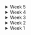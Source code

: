 <details>
<summary>Week 5</summary>

# 📍 09.24(19th)

### 오늘 한 것

-   게임방 입장
-   게임방 입장 시 렌더링 요청
-   게임방 입장 시 all rendered 데이터 받기
-   캐릭터 이동 시 좌표 받기
-   게임방 구독

### 내일 할 일

-   대출 소켓 연동
-   유저 입장 시 캐릭터 띄우기
-   게임 초기 정보 받아오기 백엔드와 상의하기

### 느낀점

-   에러처리를 잘 해야겠다.
-   마감일까지 얼마 안남은만큼 일정에 대한 논의를 해야겠다.
-   통신을 하는 데 있어서 예외적인 부분이 없는지 꼼꼼히 확인을 해야겠습니다.

---

# 📍 09.23(18th)

### 오늘 한 것

-   채팅 소켓 요청
-   채팅 소켓 응답 데이터 받기
-   대기방에서 게임방 이동
-   대기방에서 호스트 start 관련 소켓 연동
-   채팅방 소켓 구독 연결
-   대기방에서 호스트에게 start 활성화
-   채팅방 스크롤 하단 고정
-   대기방에서 호스트 표시
-   방 나가기 API연동

### 내일 할 일

-   개별, 모든 플레이어 렌더링 완료 소켓 통신
-   렌더링 속도에 따른 progress바 구현
-   인게임 입장 상태관리

### 느낀점

-   에러처리를 잘 해야겠다.
-   마감일까지 얼마 안남은만큼 일정에 대한 논의를 해야겠다.

</details>

<details>
<summary>Week 4</summary>

# 📍 09.20(17th)

### 오늘 한 것

-   팀미팅 진행
    - 타켓을 고학년 초등학생~중학생으로 정하자
    - 대결 가능 조건을 만들어서 배틀만 하는 라운드 만들기
    - 특정한 조건(개인 미션 등)으로 상대 유저의 자산을 볼 수 있도록 하기
-   웹소켓 작업
-   컨셉 논의
-   에셋 구매

### 주말 할 일

-   프론트 작업 논의
-   웹소켓 작업

### 느낀점

-   기획과 컨셉이 이전에 비해서 확실하게 잡혔고, 에셋도 일괄적으로 해결할 수 있는 것을 찾아 마음이 조금 놓인다.
-   일정이 얼마 남지 않아 작업속도를 더 내야할 필요성을 느낀다.

---

# 📍 09.19(16th)

### 오늘 한 것

-   웹소켓 관련 세팅
-   웹소켓 connection(연결 시도했지만 url상 잘못 전달되는게 있어 내일 백엔드에 물어봐야 함)

### 내일 할 일

-   채팅 소켓 연동
-   소켓 관련 명세서 필요 어필
-   네 명 유저 입장 확인하기

### 느낀점

-   체력관리를 잘 해야겠다..

</details>

<details>
<summary>Week 3</summary>

# 📍 09.13(15th)

### 오늘 한 것

-   팀원 평가, 팀별 평가
-   연휴 기간 동안의 각자 작업범위에 대한 논의
-   이슈 #6,7 작업한 것과 관련하여 FE 팀원들에게 공유
-   프로젝트 현황시트 변경된 기획에 따라 수정
-   기획 구체화 ideation
-   발표(가은이 bb)

### 연휴 간 할 일

-   채팅 소켓 연동
-   네 명의 유저 한 방에 모으기 소켓 연동
-   RFT 학습 및 캐릭터 원활하게 동작하도록 구현 테스트 해보기

### 느낀점

-   연휴가 긴 만큼 이 기간을 잘 이용해서 각자 작업을 잘 수행했으면 좋겠다.

---

# 📍 09.12(14th)

### 오늘 한 것

-   백엔드와 실시간으로 소통하며 개발 진행
-   새로운 구체적인 기획 제시, 팀원과의 논의 끝에 다시 기술스택 확정
-   해당방으로 이동하는 restAPI 연동
-   페이지 로직 변경
-   블렌더 학습 및 적용, Maxamo 발견해서 로깅 구현해보기
-   정민이 연휴동안 뭐 할지 논의

### 내일 할 일

-   내일 이후로, 추석연휴이기 때문에 각자 작업범위에 대한 논의 필요
-   발표 이후 피드백 있으면 그 부분에 대해서 개선하기 위해 고민하기
-   팀원 평가, 팀별 평가

### 느낀점

-   기획은 어렵다. 고려해야 할 게 매우 많다..
-   개발을 할 때, 몸에 안좋은 자세가 너무 편하지만... 바른자세를 유지하기 위해 노력해야겠다.

---

# 📍 09.11(13th)

### 오늘 한 것

-   postman을 통해 테스트를 한 후, 구현
-   백엔드와 실시간으로 소통하며 개발 진행
-   원활한 소통으로 오류 즉시 해결
-   방생성 restAPI 연동
-   api 상수 설정 및 엔드 포인트 추가
-   api 에러 핸들링 함수 구현
-   axios 인스턴스 설정 및 인터셉터 추가
-   방생성으로 받은 난수 input에 바로 입력
-   팀미팅
-   발표 구성 및 내용 준비

### 내일 할 일

-   더 나은 기획을 위한 회의
-   발표자, 서브발표자 명단과 발표 ppt 제출
-   모듈형 특강(9:30~11:30)
-   전문가 리뷰(프로젝트 소개와 사전질문 작성) 4시까지 제출

### 느낀점

-   일정에 지장이 없게끔 데일리 스크럼 때, 서로 자잘한 일정까지 공유를 해야겠습니다.
-   게임맵을 적절히 활용하기, 전체적인 컨셉을 스토리와 일치시키기, 캐릭터 행동의 타당성 부여하기 등 게임 시나리오에서 모든 것들을 고려하면서 고민해야겠습니다.

---

# 📍 09.10(12th)

### 오늘 한 것

-   휴무일에 개발 참여가능한 인원을 파악
-   최종발표일까지의 전체적인 일정관리를 다같이 논의
-   WebSocket 메세지 규약에 대해 백엔드와 소통
-   작업 시에 우선적으로 필요한 API를 백엔에 요청
-   UCC 담당과 관련해서 빠르게 논의

### 내일 할 일

-   코치님과의 팀미팅(10:00~11:00)
-   코치님의 컨펌 후, 에셋 구매
-   WebSocket 메세지 규약 내용 관련하여 뒷단과 얘기나누기
-   발표준비

### 느낀점

-   주말에 각자 해오기로 한 과업 정리가 잘 안되어서 속상했다..
-   현타가 올 때가 많고 이게 맞나 싶을 때가 있지만 일단 하는 데까진 해야겠다..
-   캐릭터의 움직임에 따라 서버와 어떻게 데이터를 주고받을지 많은 소통을 해야겠다.

---

# 📍 09.09(11th)

### 오늘 한 것

-   에셋 찾기
-   과업 정리
-   유튜브 보며 로컬에서 브랜치를 따서 RTF 적용하며 공부
-   게임의 전체적인 로직 다같이 바로잡기

### 내일 할 일

-   코치님과의 팀미팅(10:00~11:00)
-   코치님의 컨펌 후, 에셋 구매
-   WebSocket 메세지 규약 내용 관련하여 뒷단과 얘기나누기

### 느낀점

-   주말에 각자 해오기로 한 과업 정리가 잘 안되어서 속상했다..
-   현타가 올 때가 많고 이게 맞나 싶을 때가 있지만 일단 하는 데까진 해야겠다..
-   캐릭터의 움직임에 따라 서버와 어떻게 데이터를 주고받을지 많은 소통을 해야겠다.

</details>

<details>
<summary>Week 2</summary>

# 📍 09.08(extra)

### 오늘 한 것

-   과업 리스트 상세 정리
-   WebSocket 메세지 규약 작성

### 느낀점

-   어려운 작업은 아닌데 시간이 많이 드는 일들은 각자 개인시간에 한 후, 스크럼이나 내부회의를 할 때 해온 일들을 바탕으로 얘기를 나누는 방식이 작업시간이 별로 남지 않는 우리에게 적합하다고 생각한다.
-   이번 주말에 플젝에 대해서 팀원들과 얘기를 나누자고 한 것이 처음인데 다들 싫은 내색없이 제안한 작업방식에 동의를 해줘서 고마움을 느꼈다..
-   메세지 규약을 작성하는 데에 있어서 turn제가 아닌 주식거래 개장시간에 맞춰 캐릭터들이 줄 서는 방식으로 바뀌다 보니 이전에 작성했던 상당부분들이 수정되었다. 그래도 3D와 게임적인 요소를 더 잘 활용하는 시스템으로 바뀐 것 같아 다행이다. 또한, 규약을 작성하다보니 신경쓰지 않고 넘어갔던 부분들까지 로직을 확실히 해야겠다는 생각이 들었다.
-   예외적인 부분까지 다 고려하지 못한 것 같아 앞으로도 메세지 규약을 업데이트 해야할 것 같다.

---

# 📍 09.07(extra)

### 오늘 한 것

-   한나,다현,현재,가은 비대위 음성회의
    -   기술 선정과 관련한 재논의
    -   배경 에셋 선정과 각 거래행위를 할 수 있는 NPC, 해당 내부배경 등의 에셋 선정(구매는 코치님들과의 미팅 후 할 예정)

### 느낀점

-   앞으로 3주 밖에 남지 않아 조급한 감이 있는데 주말에 기획적인 부분 논의가 잘 이뤄져서 안도

---

# 📍 09.06(10th)

### 오늘 한 것

-   프론트엔드 프로젝트 초기 설정 prettier추가 설정
-   WebSocket관련 Message 규약 작성
-   프론트 팀원들과 초기 세팅 내용 공유

### 주말에 할 것

-   기술스택에 대해 팀원들과 논의하여 결정하기(아직 말안했지만,,내일 팀원들에게 회의 제안예정,,ㅎ)
-   컨셉을 정하고 그에 맞는 에셋 검색하기(굳이 화려하고 복잡한 배경이 아니어도 오브젝트로 변주를 줘서 충분히 재밌는 게임을 만들 수 있고, 표현하고자 하는 것을 구현할 수 있다는 점을 인지하자!)
-   게임적인 요소가 잘 드러나는 로직 생각해보기

### 차주 월요일 할 일

-   코치님과의 팀미팅(15:00~16:00)
-   RTF 공부하기(미정)

### 느낀점

-   3D 특성에 맞고 주제에 어울리는 UI를 구현하는 데에 있어 미흡했다고 생각한다.
-   포폴에서 노력한 결과가 잘 보여질 수 있는, 나의 역량이 잘 드러날 수 있는 프로젝트를 하기 위해 고민해야겠다!

---

# 📍 09.05(9th)

### 오늘 한 것

-   과업 정리하기
-   메인 에셋 선정
-   프론트엔드 프로젝트 초기 설정
-   프론트엔드,벡엔드 인원별 분담 할 역할 정리

### 내일 할 일

-   메인 에셋 구매하기
-   UI 서브에셋 검색하기
-   WebSocket관련 Message 규약 작성
-   RTF 공부하기

### 느낀점

-   사소한 작업이라도 과업을 리스트로 정리하여 정리한 내용을 바탕으로 역할 분담을 해야겠다.

---

# 📍 09.04(8th)

### 오늘 한 것

-   에셋 검색
-   디자인 컨셉 잡기
-   디자인 2D 느낌 전면 수정
-   상윤코치, 재형코치님과의 비대위..
    -   한 화면에 너무 많은 정보를 담지 말자
    -   유저가 알 필요없는 부분은 덜어내자
    -   보드게임 느낌에서 벗어나자
    -   카메라 시점 변화로 보다 동적으로 화면을 구성하자
    -   룰, UI 어렵지 않게 보여지게 하기

### 내일 할 일

-   UI 에셋 구매하기
-   프론트 역할분담
-   백엔드와 함께 기능명세서 작성
-   WebSocket관련 Message 규약 작성

### 느낀점

-   3D로 유저에게 게임을 어떻게 과도한 정보없이, 저렴한 서비스처럼 보이지 않게 할 지 고민해봐야겠다.
-   RTF 공부를 시작해야겠다.

---

# 📍 09.03(7th)

### 오늘 한 것

-   컨설턴트님, 코치님과 팀미팅 진행(1~2시)
-   상윤코치님께 FE 관련 보드게임 작업의 우선순위, 사용기술에 대한 조언받음
    -   로그인, 게임 대기방 어떻게 할 지
-   프론트 사용기술 논의 후, 3D React Three Fiber 기술스택 선정
-   "특화 2반 프로젝트 현황" 세부항목 추가 및 수정
    -   프론트 주요 기술 스택
    -   AI 활용 기술
-   기능명세서 작업 이전, 순서도 작성 제안
-   디자인 컨셉 및 UI 에셋 검색

### 내일 할 일

-   UI 에셋 구매하기
-   프론트 역할분담
-   백엔드와 함께 기능명세서 작성
-   WebSocket관련 Message 규약 작성

### 느낀점

-   조금이라도 가시적인 UI 작업이 이뤄지면 바로 컨님, 코치님께 보여드리자
    -   우리가 옳은 방향으로 가고 있는가,,
-   포지션 별로 자리를 바꾸고 논의를 하니 소통이 더 수월해졌다.
-   무엇보다 가장 중요한 것은 게임은 재밌어야 한다!!
-   플레이 시간이 긴 만큼 유저가 흥미를 잃지 않도록 UI으로 신경써야 한다.

---

# 📍 09.02(6th)

### 오늘 한 것

-   디벨롭한 주제에 대한 자료조사 및 기획 구체화
-   지라 이슈 생성
-   상윤코치님께 FE 관련 보드게임 설계 및 역할분담 등에 관한 조언받음
-   피그마로 기존의 보드게임 구현중
-   "특화 2반 프로젝트 현황" 작성
    -   서비스 설명/주요기능
    -   프로젝트의 특장점(기능 관점)
    -   프로젝트의 차별점/독창성(기술 관점)
    -   역할별 담당자
    -   프론트 프레임워크
    -   백엔드 프레임워크
    -   DB
    -   주요 기술 스택

### 내일 할 일

-   컨설턴트님, 코치님과 팀미팅 진행(1~2시)
-   기능 명세서 작성
-   프론트 2D/3D 구현 방법 논의
-   와이어프레임 작업
-   API 연동규격서
-   ERD 작성

</details>

<details>
<summary>Week 1</summary>

# 📍 08.30(5th)

### 팀미팅 피드백

-   주식 시뮬레이션 기반 마피아 게임
    -   너무 단순한 느낌
    -   주식시장의 원리, 주가조작 방법, 마피아 세력 등에 대한 공부가 필요
    -   각 역할(롤)들에 대한 연구가 더 필요
        -   기자가 개미가 될 수 있음
        -   외국인 개인 차명 계좌
    -   사용자의 흥미를 끌 수 있도록 전체적으로 스토리라인을 탄탄하게 만들기
    -   게임 로직을 더 짜임새있게 고민하고 설계해야함
    -   사용자에게 너무 자율성을 주지말기

### 오늘 한 것

-   팀미팅 후, 주제 구체화
-   특화 프로젝트 주제를 게임으로 하셨던 김재형 실습코치님과의 미팅
-   해당 주제에 맞는 기술스택 논의
-   kdt 회고
-   금융 관련 보드게임의 흐름과 룰 숙지를 위해 팀원들과 직접 보드게임하러 가기

### 보드게임 후 느낀점

-   주식과 관련한 보드게임을 하면서 주가변동이나 매수/매도 시 차익계산을 할 때, 시간이 많이 소요된다는 것을 느꼈다.
-   웹 게임을 만들면 해당하는 부분들이 로직 상 빠르게 처리가 되기 때문에 온전히 게임에 집중할 수 있는 몰입도가 높아질 것이라고 생각한다.
-   동적인 애니메이션 처리를 어떻게 할 지, 각 카드나 말들의 레이아웃을 어디에 위치시킬지 UI에 대한 논의를 월요일에 팀원들과 해야겠다.

---

# 📍 08.29(4th)

### 프로젝트 주제 회의 및 구체화

-   주식 시뮬레이션 기반 마피아 게임
    -   게임 참여자들에게 랜덤으로 role을 부여
    -   정해진 rule에 따라 이익과 손실을 고려하여 투자
    -   모의주식시장에서 각자의 승리조건에 맞게 롤플레잉

### 내일 일정

1. 한시 팀미팅

### 해야할 것

-   정해진 주제를 기반으로 설계 및 문서화 작업
    -   Zira 이슈생성하기
    -   기능명세서 작성
    -   간트차트 작성
    -   kdt 회고
    -   해당 주제에 맞는 기술스택 논의
    -   ERD 작성
    -   디자인 컨셉 논의

### 전문가 리뷰 후 느낀점

-   사용자 입장에서 문제점을 고민하고 그것을 어떻게 해결하기 위해 노력하는지가 중요하다. 그러므로 항상 더 나은 코드를 고민하고 개선하며 설계, 구현을 해야겠다.

---

# 📍 08.28(3rd)

### 프로젝트 주제 회의

-   핀테크 프로젝트 기획 보고서: 향수 추천 사이트
-   핀테크 다이어리 앱

### 내일 일정

1. 열시반 팀미팅
2. 열두시반 전문가 리뷰

### 해야할 것

-   팀미팅 전까지 주제를 구체화할 것

### 데일리컨텐츠에서 느낀점

-   전체적인 일정을 크게 잡은 후, 주별이나 일별 계획을 작성하자

---

# 📍 08.27(2nd)

### 프로젝트 주제 회의 및 2차 팀미팅 진행

-   아이들 대상의 주식 시뮬레이션 게임
-   프리랜서 자산, 세금 관리 서비스
-   탈북민을 위한 지원금 안내, 금융용어 교육, 원활한 송금서비스
-   클린 주택 임차인/임대인 플랫폼
-   체크리스트 기반 결제 관리 서비스 디벨롭안

### 느낀점

-   주제를 추려서 팀원들과 하나의 기획을 더 깊이 고민해야겠다.
-   새로운 주제를 계속 모색하기 보다는 기존에 존재하는 비슷한 서비스라도 분명한 차별점을 어떻게 만들지를 고민할 필요가 있다고 생각한다.
-   누군가에게는 꼭 필요한 서비스인데 존재하지 않는 서비스를 더 생각해봐야겠다.

### 오늘 완료한 사항

1. 목요일의 특화 전문가 리뷰를 위한 ppt 질문 취합 및 작성
2. 지라 이슈 생성

---

# 📍 08.26(1st)

### 초기 기획 회의

### 주제 아이디어

-   모의 투자 컨셉의 보드게임
-   덕질 관련 금전 거래 관리 서비스
-   기부 및 모금 관련 후원 내역 투명성 제공 서비스
-   체크리스트 기반 결제 관리 서비스

### 피드백

팀원들과의 회의에서 위 주제들에 대해 논의했으며, 컨설턴트님과 코치님과의 팀미팅을 통해 미처 고려하지 못했던 부분들을 확인할 수 있었습니다.
이후 피드백을 바탕으로 기존 주제를 보완하고, 새로운 아이디어도 모색했습니다.

---

</details>

